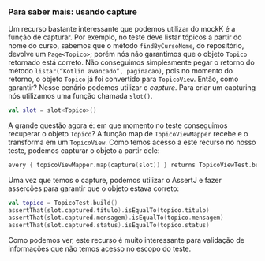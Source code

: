 ### Para saber mais: usando capture

Um recurso bastante interessante que podemos utilizar do mockK é a função de capturar. Por exemplo, no teste deve listar tópicos a partir do nome do curso, sabemos que o método `findByCursoNome`, do repositório, devolve um `Page<Topico>`; porém nós não garantimos que o objeto `Topico` retornado está correto. Não conseguimos simplesmente pegar o retorno do método `listar(“Kotlin avancado”, paginacao)`, pois no momento do retorno, o objeto `Topico` já foi convertido para `TopicoView`. Então, como garantir? Nesse cenário podemos utilizar o *capture*. Para criar um capturing nós utilizamos uma função chamada `slot()`.

```kotlin
val slot = slot<Topico>()
```
A grande questão agora é: em que momento no teste conseguimos recuperar o objeto `Topico`? A função map de `TopicoViewMapper` recebe e o transforma em um `TopicoView`. Como temos acesso a este recurso no nosso teste, podemos capturar o objeto a partir dele:

```kotlin
every { topicoViewMapper.map(capture(slot)) } returns TopicoViewTest.build()
```

Uma vez que temos o capture, podemos utilizar o AssertJ e fazer asserções para garantir que o objeto estava correto:

```kotlin
val topico = TopicoTest.build()
assertThat(slot.captured.titulo).isEqualTo(topico.titulo)
assertThat(slot.captured.mensagem).isEqualTo(topico.mensagem)
assertThat(slot.captured.status).isEqualTo(topico.status)
```

Como podemos ver, este recurso é muito interessante para validação de informações que não temos acesso no escopo do teste.